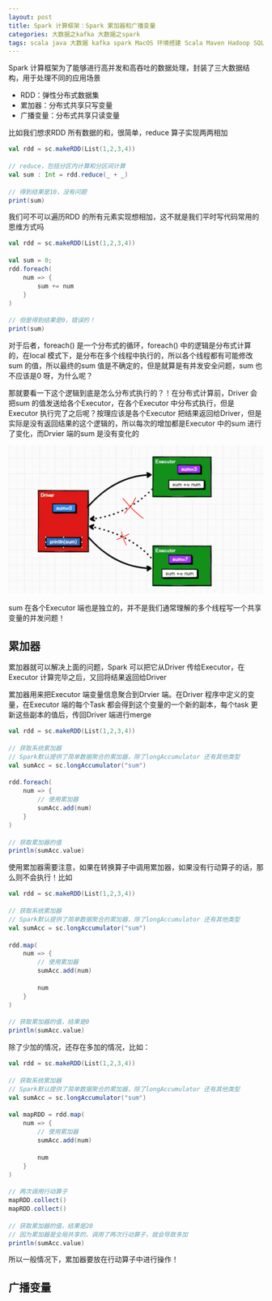 ```yaml
---
layout: post
title: Spark 计算框架：Spark 累加器和广播变量
categories: 大数据之kafka 大数据之spark
tags: scala java 大数据 kafka spark MacOS 环境搭建 Scala Maven Hadoop SQL 算子 数据分析 groupBy filter distinct coalesce shuffle 数据倾斜 分区 分组 聚合 关系型数据库 行动算子 转换算子 Driver Executor 闭包 序列化 血缘 依赖 宽依赖 窄依赖 阶段 持久化 checkpoint 检查点 累加器 广播变量
---
```


Spark 计算框架为了能够进行高并发和高吞吐的数据处理，封装了三大数据结构，用于处理不同的应用场景

* RDD：弹性分布式数据集
* 累加器：分布式共享只写变量
* 广播变量：分布式共享只读变量

比如我们想求RDD 所有数据的和，很简单，reduce 算子实现两两相加

```scala
val rdd = sc.makeRDD(List(1,2,3,4))

// reduce，包括分区内计算和分区间计算
val sum : Int = rdd.reduce(_ + _)

// 得到结果是10，没有问题
print(sum)
```

我们可不可以遍历RDD 的所有元素实现想相加，这不就是我们平时写代码常用的思维方式吗

```scala
val rdd = sc.makeRDD(List(1,2,3,4))

val sum = 0;
rdd.foreach(
    num => {
        sum += num
    }
)

// 但是得到结果是0，错误的！
print(sum)
```

对于后者，foreach() 是一个分布式的循环，foreach() 中的逻辑是分布式计算的，在local 模式下，是分布在多个线程中执行的，所以各个线程都有可能修改sum 的值，所以最终的sum 值是不确定的，但是就算是有并发安全问题，sum 也不应该是0 呀，为什么呢？

那就要看一下这个逻辑到底是怎么分布式执行的？！在分布式计算前，Driver 会把sum 的值发送给各个Executor，在各个Executor 中分布式执行，但是Executor 执行完了之后呢？按理应该是各个Executor 把结果返回给Driver，但是实际是没有返回结果的这个逻辑的，所以每次的增加都是Executor 中的sum 进行了变化，而Drvier 端的sum 是没有变化的

![](../media/image/2020-11-25-6/01.png)

sum 在各个Executor 端也是独立的，并不是我们通常理解的多个线程写一个共享变量的并发问题！

## 累加器

累加器就可以解决上面的问题，Spark 可以把它从Driver 传给Executor，在Executor 计算完毕之后，又回将结果返回给Driver

累加器用来把Executor 端变量信息聚合到Drvier 端。在Driver 程序中定义的变量，在Executor 端的每个Task 都会得到这个变量的一个新的副本，每个task 更新这些副本的值后，传回Driver 端进行merge

```scala
val rdd = sc.makeRDD(List(1,2,3,4))

// 获取系统累加器
// Spark默认提供了简单数据聚合的累加器，除了longAccumulator 还有其他类型
val sumAcc = sc.longAccumulator("sum")

rdd.foreach(
    num => {
        // 使用累加器
        sumAcc.add(num)
    }
)

// 获取累加器的值
println(sumAcc.value)
```

使用累加器需要注意，如果在转换算子中调用累加器，如果没有行动算子的话，那么则不会执行！比如

```scala
val rdd = sc.makeRDD(List(1,2,3,4))

// 获取系统累加器
// Spark默认提供了简单数据聚合的累加器，除了longAccumulator 还有其他类型
val sumAcc = sc.longAccumulator("sum")

rdd.map(
    num => {
        // 使用累加器
        sumAcc.add(num)

        num
    }
)

// 获取累加器的值，结果是0
println(sumAcc.value)
```

除了少加的情况，还存在多加的情况，比如：

```scala
val rdd = sc.makeRDD(List(1,2,3,4))

// 获取系统累加器
// Spark默认提供了简单数据聚合的累加器，除了longAccumulator 还有其他类型
val sumAcc = sc.longAccumulator("sum")

val mapRDD = rdd.map(
    num => {
        // 使用累加器
        sumAcc.add(num)

        num
    }
)

// 两次调用行动算子
mapRDD.collect()
mapRDD.collect()

// 获取累加器的值，结果是20
// 因为累加器是全局共享的，调用了两次行动算子，就会导致多加
println(sumAcc.value)
```

所以一般情况下，累加器要放在行动算子中进行操作！

## 广播变量

```scala

```
